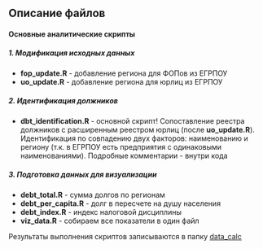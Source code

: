 ## Описание файлов

#### Основные аналитические скрипты

##### 1. Модификация исходных данных
* **fop_update.R** - добавление региона для ФОПов из ЕГРПОУ 
* **uo_update.R** - добавление региона для юрлиц из ЕГРПОУ

##### 2. Идентификация должников
* **dbt_identification.R** - основной скрипт! Сопоставление реестра должников с расширенным реестром юрлиц (после **uo_update.R**). Идентификация по совпадению двух факторов: наименованию и региону (т.к. в ЕГРПОУ есть предприятия с одинаковыми наименованиями). Подробные комментарии - внутри кода

##### 3. Подготовка данных для визуализации
* **debt_total.R** - сумма долгов по регионам
* **debt_per_capita.R** - долг в пересчете на душу населения
* **debt_index.R** - индекс налоговой дисциплины
* **viz_data.R** - собираем все показатели в один файл


Результаты выполнения скриптов записываются в папку [data_calc](https://github.com/woldemarg/tax_debt/tree/master/data_calc)